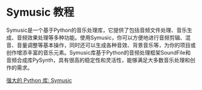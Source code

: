 # Symusic 教程

<show-structure depth="3"/>

Symusic是一个基于Python的音乐处理库，它提供了包括音频文件处理、音乐生成、音频效果处理等多种功能。使用Symusic，你可以方便地进行音频剪辑、混音、音量调整等基本操作，同时还可以生成各种音效、背景音乐等，为你的项目或创作增添丰富的音乐元素。Symusic库基于Python的音频处理框架SoundFile和音频合成库PySynth，具有很高的稳定性和灵活性，能够满足大多数音乐处理和创作的需求。


<seealso>
<category ref="ref_docs">
    <a href="https://mp.weixin.qq.com/s/hj7AzaV4_X5xHJ35OE3dxw">强大的 Python 库: Symusic</a>
</category>
<category ref="ref_github">
</category>
<category ref="ref_issues">
</category>
<category ref="ref_hf">
</category>
<category ref="ref_ms">
</category>
</seealso>


